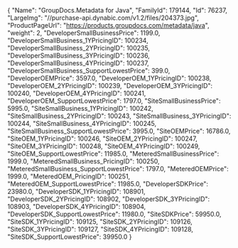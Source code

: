 {
    "Name": "GroupDocs.Metadata for Java",
    "FamilyId": 179144,
    "Id": 76237,
    "LargeImg": "//purchase-api.dynabic.com/v1.2/files/204373.jpg",
    "ProductPageUrl": "https://products.groupdocs.com/metadata/java",
    "weight": 2,
    "DeveloperSmallBusinessPrice": 1199.0,
    "DeveloperSmallBusiness_1YPricingID": 100234,
    "DeveloperSmallBusiness_2YPricingID": 100235,
    "DeveloperSmallBusiness_3YPricingID": 100236,
    "DeveloperSmallBusiness_4YPricingID": 100237,
    "DeveloperSmallBusiness_SupportLowestPrice": 399.0,
    "DeveloperOEMPrice": 3597.0,
    "DeveloperOEM_1YPricingID": 100238,
    "DeveloperOEM_2YPricingID": 100239,
    "DeveloperOEM_3YPricingID": 100240,
    "DeveloperOEM_4YPricingID": 100241,
    "DeveloperOEM_SupportLowestPrice": 1797.0,
    "SiteSmallBusinessPrice": 5995.0,
    "SiteSmallBusiness_1YPricingID": 100242,
    "SiteSmallBusiness_2YPricingID": 100243,
    "SiteSmallBusiness_3YPricingID": 100244,
    "SiteSmallBusiness_4YPricingID": 100245,
    "SiteSmallBusiness_SupportLowestPrice": 3995.0,
    "SiteOEMPrice": 16786.0,
    "SiteOEM_1YPricingID": 100246,
    "SiteOEM_2YPricingID": 100247,
    "SiteOEM_3YPricingID": 100248,
    "SiteOEM_4YPricingID": 100249,
    "SiteOEM_SupportLowestPrice": 11985.0,
    "MeteredSmallBusinessPrice": 1999.0,
    "MeteredSmallBusiness_PricingID": 100250,
    "MeteredSmallBusiness_SupportLowestPrice": 1797.0,
    "MeteredOEMPrice": 1999.0,
    "MeteredOEM_PricingID": 100251,
    "MeteredOEM_SupportLowestPrice": 11985.0,
    "DeveloperSDKPrice": 23980.0,
    "DeveloperSDK_1YPricingID": 108901,
    "DeveloperSDK_2YPricingID": 108902,
    "DeveloperSDK_3YPricingID": 108903,
    "DeveloperSDK_4YPricingID": 108904,
    "DeveloperSDK_SupportLowestPrice": 11980.0,
    "SiteSDKPrice": 59950.0,
    "SiteSDK_1YPricingID": 109125,
    "SiteSDK_2YPricingID": 109126,
    "SiteSDK_3YPricingID": 109127,
    "SiteSDK_4YPricingID": 109128,
    "SiteSDK_SupportLowestPrice": 39950.0
}